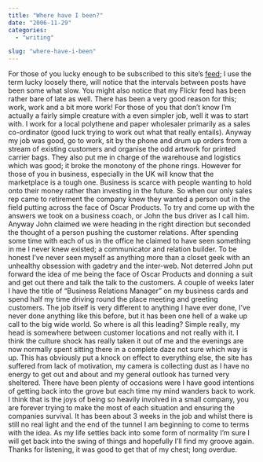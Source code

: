 ```yaml
---
title: "Where have I been?"
date: "2006-11-29"
categories: 
  - "writing"

slug: "where-have-i-been"
---
```


For those of you lucky enough to be subscribed to this site’s [feed](http://www.shibbyonline.co.uk/feed/ "RSS Feed"); I use the term lucky loosely there, will notice that the intervals between posts have been some what slow. You might also notice that my Flickr feed has been rather bare of late as well. There has been a very good reason for this; work, work and a bit more work! For those of you that don’t know I’m actually a fairly simple creature with a even simpler job, well it was to start with. I work for a local polythene and paper wholesaler primarily as a sales co-ordinator (good luck trying to work out what that really entails). Anyway my job was good, go to work, sit by the phone and drum up orders from a stream of existing customers and organise the odd artwork for printed carrier bags. They also put me in charge of the warehouse and logistics which was good; it broke the monotony of the phone rings. However for those of you in business, especially in the UK will know that the marketplace is a tough one. Business is scarce with people wanting to hold onto their money rather than investing in the future. So when our only sales rep came to retirement the company knew they wanted a person out in the field putting across the face of Oscar Products. To try and come up with the answers we took on a business coach, or John the bus driver as I call him. Anyway John claimed we were heading in the right direction but seconded the thought of a person pushing the customer relations. After spending some time with each of us in the office he claimed to have seen something in me I never knew existed; a communicator and relation builder. To be honest I’ve never seen myself as anything more than a closet geek with an unhealthy obsession with gadetry and the inter-web. Not deterred John put forward the idea of me being the face of Oscar Products and donning a suit and get out there and talk the talk to the customers. A couple of weeks later I have the title of “Business Relations Manager” on my business cards and spend half my time driving round the place meeting and greeting customers. The job itself is very different to anything I have ever done, I’ve never done anything like this before, but it has been one hell of a wake up call to the big wide world. So where is all this leading? Simple really, my head is somewhere between customer locations and not really with it. I think the culture shock has really taken it out of me and the evenings are now normally spent sitting there in a complete daze not sure which way is up. This has obviously put a knock on effect to everything else, the site has suffered from lack of motivation, my camera is collecting dust as I have no energy to get out and about and my general outlook has turned very sheltered. There have been plenty of occasions were I have good intentions of getting back into the grove but each time my mind wanders back to work. I think that is the joys of being so heavily involved in a small company, you are forever trying to make the most of each situation and ensuring the companies survival. It has been about 3 weeks in the job and whilst there is still no real light and the end of the tunnel I am beginning to come to terms with the idea. As my life settles back into some form of normality I’m sure I will get back into the swing of things and hopefully I’ll find my groove again. Thanks for listening, it was good to get that of my chest; long overdue.
